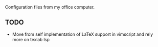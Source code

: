 Configuration files from my office computer.

## TODO
- Move from self implementation of LaTeX support
in vimscript and rely more on texlab lsp
